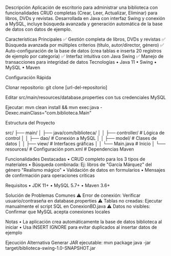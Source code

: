 Descripción
Aplicación de escritorio para administrar una biblioteca con funcionalidades CRUD completas (Crear, Leer, Actualizar, Eliminar) para libros, DVDs y revistas. Desarrollada en Java con interfaz Swing y conexión a MySQL, incluye búsqueda avanzada y generación automática de la base de datos con datos de ejemplo.

Características Principales
✅ Gestión completa de libros, DVDs y revistas
✅ Búsqueda avanzada por múltiples criterios (título, autor/director, género)
✅ Auto-configuración de la base de datos (crea tablas e inserta 20 registros de ejemplo por categoría)
✅ Interfaz intuitiva con Java Swing
✅ Manejo de transacciones para integridad de datos
Tecnologías
• Java 11 • Swing • MySQL • Maven

Configuración Rápida

Clonar repositorio:
git clone [url-del-repositorio]

Editar src/main/resources/database.properties con tus credenciales MySQL

Ejecutar:
mvn clean install && mvn exec:java -Dexec.mainClass="com.biblioteca.Main"

Estructura del Proyecto

src/
├── main/
│   ├── java/com/biblioteca/
│   │   ├── controller/  # Lógica de control
│   │   ├── dao/         # Conexión a MySQL
│   │   ├── model/       # Clases de datos
│   │   ├── view/        # Interfaces gráficas
│   │   └── Main.java    # Inicio
│   └── resources/       # Configuración
pom.xml                  # Dependencias Maven


Funcionalidades Destacadas
• CRUD completo para los 3 tipos de materiales
• Búsqueda combinada: Ej: libros de "García Márquez" del género "Realismo mágico"
• Validación de datos en formularios
• Mensajes de confirmación para operaciones críticas

Requisitos
• JDK 11+ • MySQL 5.7+ • Maven 3.6+

Solución de Problemas Comunes
⚠️ Error de conexión: Verificar usuario/contraseña en database.properties
⚠️ Tablas no creadas: Ejecutar manualmente el script SQL en ConexionBD.java
⚠️ Datos no visibles: Confirmar que MySQL acepta conexiones locales

Notas
• La aplicación crea automáticamente la base de datos biblioteca al iniciar
• Usa INSERT IGNORE para evitar duplicados al insertar datos de ejemplo

Ejecución Alternativa
Generar JAR ejecutable:
mvn package
java -jar target/biblioteca-swing-1.0-SNAPSHOT.jar

